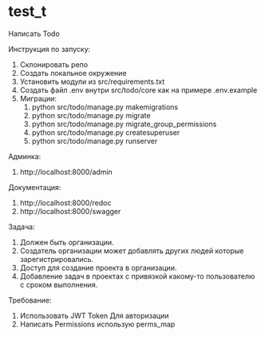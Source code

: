 # test_t
Написать Todo

Инструкция по запуску:
1) Склонировать репо
2) Создать локальное окружение
3) Установить модули из src/requirements.txt
4) Создать файл .env внутри src/todo/core как на примере .env.example
5) Миграции:
   1) python src/todo/manage.py makemigrations
   2) python src/todo/manage.py migrate
   3) python src/todo/manage.py migrate_group_permissions
   4) python src/todo/manage.py createsuperuser
   5) python src/todo/manage.py runserver

Админка:
1) http://localhost:8000/admin

Документация:
1) http://localhost:8000/redoc
2) http://localhost:8000/swagger


Задача:
1) Должен быть организации.
2) Создатель организации может добавлять других людей которые зарегистрировались.
3) Доступ для создание проекта в организации.
4) Добавление задач в проектах с привязкой какому-то пользователю с сроком выполнения.


Требование: 
1) Использовать JWT Token Для авторизации
2) Написать Permissions использую perms_map